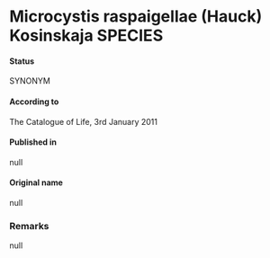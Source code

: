 Microcystis raspaigellae (Hauck) Kosinskaja SPECIES
=======

#### Status
SYNONYM

#### According to
The Catalogue of Life, 3rd January 2011

#### Published in
null

#### Original name
null

### Remarks
null